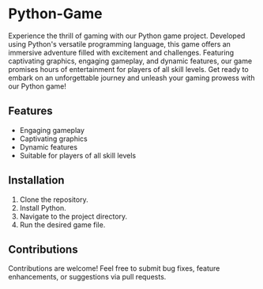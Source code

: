 # Python-Game

Experience the thrill of gaming with our Python game project. Developed using Python's versatile programming language, this game offers an immersive adventure filled with excitement and challenges. Featuring captivating graphics, engaging gameplay, and dynamic features, our game promises hours of entertainment for players of all skill levels. Get ready to embark on an unforgettable journey and unleash your gaming prowess with our Python game!

## Features

- Engaging gameplay
- Captivating graphics
- Dynamic features
- Suitable for players of all skill levels

## Installation

1. Clone the repository.
2. Install Python.
3. Navigate to the project directory.
4. Run the desired game file.



## Contributions

Contributions are welcome! Feel free to submit bug fixes, feature enhancements, or suggestions via pull requests.

